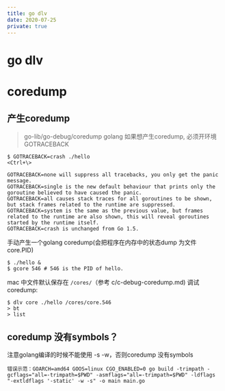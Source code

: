 ```yaml
---
title: go dlv 
date: 2020-07-25
private: true
---
```

# go dlv 
# coredump
## 产生coredump
> go-lib/go-debug/coredump
golang 如果想产生coredump, 必须开环境GOTRACEBACK

    $ GOTRACEBACK=crash ./hello
    <Ctrl+\>

    GOTRACEBACK=none will suppress all tracebacks, you only get the panic message.
    GOTRACEBACK=single is the new default behaviour that prints only the goroutine believed to have caused the panic.
    GOTRACEBACK=all causes stack traces for all goroutines to be shown, but stack frames related to the runtime are suppressed.
    GOTRACEBACK=system is the same as the previous value, but frames related to the runtime are also shown, this will reveal goroutines started by the runtime itself.
    GOTRACEBACK=crash is unchanged from Go 1.5.

手动产生一个golang coredump(会把程序在内存中的状态dump 为文件core.PID)

    $ ./hello &
    $ gcore 546 # 546 is the PID of hello.

mac 中文件默认保存在 `/cores/`（参考 c/c-debug-coredump.md)
调试coredump:

    $ dlv core ./hello /cores/core.546
    > bt
    > list

## coredump 没有symbols？
注意golang编译的时候不能使用 -s -w，否则coredump 没有symbols

    错误示范：GOARCH=amd64 GOOS=linux CGO_ENABLED=0 go build -trimpath -gcflags="all=-trimpath=$PWD" -asmflags="all=-trimpath=$PWD" -ldflags "-extldflags '-static' -w -s" -o main main.go